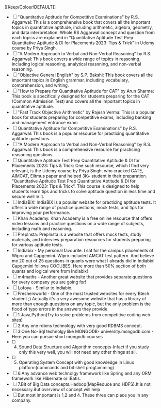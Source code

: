 [[Keep/Colour/DEFAULT]] 

- [ ] "Quantitative Aptitude for Competitive Examinations" by R.S. Aggarwal: This is a comprehensive book that covers all the important topics in quantitative aptitude, including arithmetic, algebra, geometry, and data interpretation. Whole RS Aggarwal concept and question from each topics are explained in “Quantitative Aptitude Test Prep Quantitative Aptitude & DI for Placements 2023: Tips & Trick” in Udemy course by Priya Singh.
- [ ] "A Modern Approach to Verbal and Non-Verbal Reasoning" by R.S. Aggarwal: This book covers a wide range of topics in reasoning, including logical reasoning, analytical reasoning, and non-verbal reasoning.
- [ ] "Objective General English" by S.P. Bakshi: This book covers all the important topics in English grammar, including vocabulary, comprehension, and writing.
- [ ] "How to Prepare for Quantitative Aptitude for CAT" by Arun Sharma: This book is specifically designed for students preparing for the CAT (Common Admission Test) and covers all the important topics in quantitative aptitude.
- [ ] "Fast Track Objective Arithmetic" by Rajesh Verma: This is a popular book for students preparing for competitive exams, including banking and management entrance exam
- [ ] Quantitative Aptitude for Competitive Examinations" by R.S. Aggarwal: This book is a popular resource for practicing quantitative aptitude questions.
- [ ] "A Modern Approach to Verbal and Non-Verbal Reasoning" by R.S. Aggarwal: This book is a comprehensive resource for practicing reasoning questions.
- [ ] Quantitative Aptitude Test Prep Quantitative Aptitude & DI for Placements 2023: Tips & Trick: One such resource, which I find very relevant, is the Udemy course by Priya Singh, who cracked GATE, AIMCAT, Elitmus paper and helped 3K+ student in their preparation. "Quantitative Aptitude Test Prep Quantitative Aptitude & DI for Placements 2023: Tips & Trick". This course is designed to help students learn tips and tricks to solve aptitude question in less time and secure well in it.
- [ ] IndiaBIX: IndiaBIX is a popular website for practicing aptitude tests. It offers a wide range of practice questions, mock tests, and tips for improving your performance.
- [ ] Khan Academy: Khan Academy is a free online resource that offers video lessons and practice questions on a wide range of subjects, including math and reasoning.
- [ ] PrepInsta: PrepInsta is a website that offers mock tests, study materials, and interview preparation resources for students preparing for various aptitude tests.
- [ ] Indiabix - My personal favourite. I sat for the campus placements of Wipro and Capgemini. Wipro included AMCAT test pattern. And believe me 20 out of 25 questions in quants were what I already did in Indiabix! Capgemini follows COCUBES. Here more than 50% section of both quants and logical were from Indiabix!
- [ ] m4maths - Another great website that provides separate questions for every company you are going for!
- [ ] Lofoya - Similar to Indiabix.
- [ ] Freshersworld - One of the most trusted websites for every Btech student ;) Actually it's a very awesome website that has a library of more than enough questions on any topic, but the only problem is the flood of typo errors in the answers they provide.
- [ ] 1.Java,Python(Try to solve problems from competitive coding web sites)
- [ ] 2.Any one rdbms technology with very good RDBMS concept.
- [ ] 3.One No-Sql technolgy like MONGODB- university.mongodb.com - Here you can pursue short mongodb courses
- [ ] 4. Sound Data Structure and Algorithm concepts-Infact if you study only this very well, you will not need any other things at all.
- [ ] 5. Operating System Concept with good knowledge in Linux platform(commands and bit shell progtamming)
- [ ] 6.Any advance web technolgy framework like Spring and any ORM framework like Hibernate or iBatis.
- [ ] 7.Bit of Big Data concepts.Hadoop(MapReduce and HDFS).It is not necessary.But overview of concept will help
- [ ] But most important is 1,2 and 4. These three can place you in any company.
